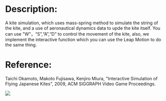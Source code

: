 # Description: 
A kite simulation, which uses mass-spring method to simulate the string of the kite, 
and a use of aeronautical dynamics data to upde the kite itself. You can use "W"，“S”,“A”,“D” to
control the movement of the kite, also, we implement the interactive function which you can use
the Leap Motion to do the same thing.

# Reference: 
Taichi Okamoto, Makoto Fujisawa, Kenjiro Miura, "Interactive Simulation of Flying Japanese Kites", 2009, ACM SIGGRAPH Video Game Proceedings.

![](https://github.com/DonDracula/OpenGL_projects/blob/master/kite%20with%20LeapMotion/screenshot-kite.PNG)  

